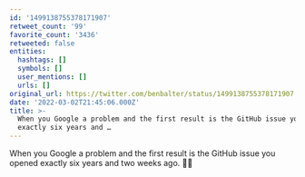 ```yaml
---
id: '1499138755378171907'
retweet_count: '99'
favorite_count: '3436'
retweeted: false
entities:
  hashtags: []
  symbols: []
  user_mentions: []
  urls: []
original_url: https://twitter.com/benbalter/status/1499138755378171907
date: '2022-03-02T21:45:06.000Z'
title: >-
  When you Google a problem and the first result is the GitHub issue you opened
  exactly six years and …
---
```


When you Google a problem and the first result is the GitHub issue you opened exactly six years and two weeks ago. 🤦‍♂️